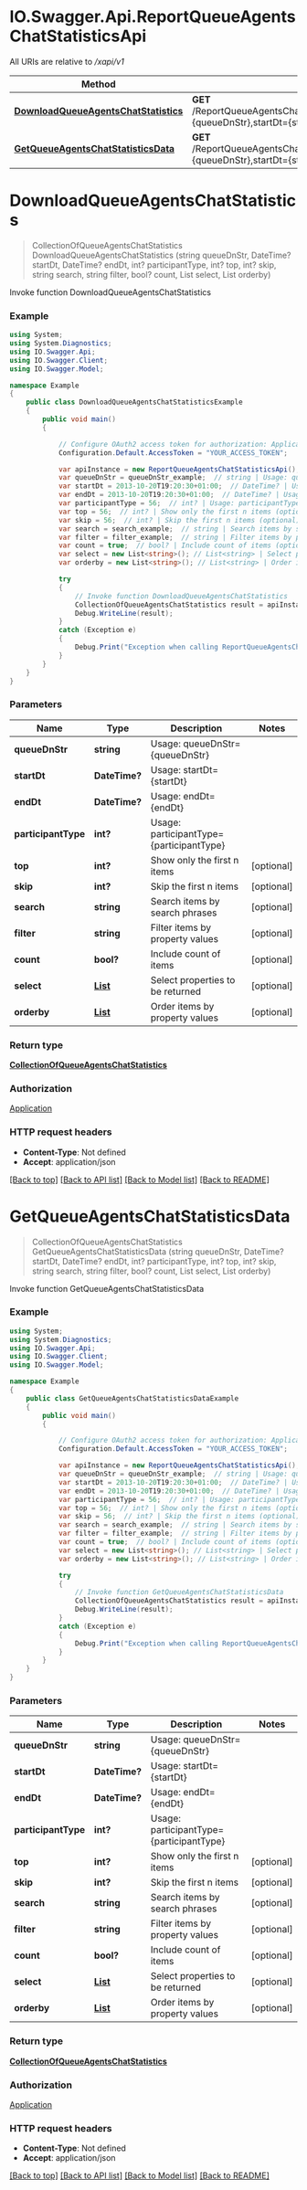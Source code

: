 # IO.Swagger.Api.ReportQueueAgentsChatStatisticsApi

All URIs are relative to */xapi/v1*

Method | HTTP request | Description
------------- | ------------- | -------------
[**DownloadQueueAgentsChatStatistics**](ReportQueueAgentsChatStatisticsApi.md#downloadqueueagentschatstatistics) | **GET** /ReportQueueAgentsChatStatistics/Pbx.DownloadQueueAgentsChatStatistics(queueDnStr&#x3D;{queueDnStr},startDt&#x3D;{startDt},endDt&#x3D;{endDt},participantType&#x3D;{participantType}) | Invoke function DownloadQueueAgentsChatStatistics
[**GetQueueAgentsChatStatisticsData**](ReportQueueAgentsChatStatisticsApi.md#getqueueagentschatstatisticsdata) | **GET** /ReportQueueAgentsChatStatistics/Pbx.GetQueueAgentsChatStatisticsData(queueDnStr&#x3D;{queueDnStr},startDt&#x3D;{startDt},endDt&#x3D;{endDt},participantType&#x3D;{participantType}) | Invoke function GetQueueAgentsChatStatisticsData

<a name="downloadqueueagentschatstatistics"></a>
# **DownloadQueueAgentsChatStatistics**
> CollectionOfQueueAgentsChatStatistics DownloadQueueAgentsChatStatistics (string queueDnStr, DateTime? startDt, DateTime? endDt, int? participantType, int? top, int? skip, string search, string filter, bool? count, List<string> select, List<string> orderby)

Invoke function DownloadQueueAgentsChatStatistics

### Example
```csharp
using System;
using System.Diagnostics;
using IO.Swagger.Api;
using IO.Swagger.Client;
using IO.Swagger.Model;

namespace Example
{
    public class DownloadQueueAgentsChatStatisticsExample
    {
        public void main()
        {

            // Configure OAuth2 access token for authorization: Application
            Configuration.Default.AccessToken = "YOUR_ACCESS_TOKEN";

            var apiInstance = new ReportQueueAgentsChatStatisticsApi();
            var queueDnStr = queueDnStr_example;  // string | Usage: queueDnStr={queueDnStr}
            var startDt = 2013-10-20T19:20:30+01:00;  // DateTime? | Usage: startDt={startDt}
            var endDt = 2013-10-20T19:20:30+01:00;  // DateTime? | Usage: endDt={endDt}
            var participantType = 56;  // int? | Usage: participantType={participantType}
            var top = 56;  // int? | Show only the first n items (optional) 
            var skip = 56;  // int? | Skip the first n items (optional) 
            var search = search_example;  // string | Search items by search phrases (optional) 
            var filter = filter_example;  // string | Filter items by property values (optional) 
            var count = true;  // bool? | Include count of items (optional) 
            var select = new List<string>(); // List<string> | Select properties to be returned (optional) 
            var orderby = new List<string>(); // List<string> | Order items by property values (optional) 

            try
            {
                // Invoke function DownloadQueueAgentsChatStatistics
                CollectionOfQueueAgentsChatStatistics result = apiInstance.DownloadQueueAgentsChatStatistics(queueDnStr, startDt, endDt, participantType, top, skip, search, filter, count, select, orderby);
                Debug.WriteLine(result);
            }
            catch (Exception e)
            {
                Debug.Print("Exception when calling ReportQueueAgentsChatStatisticsApi.DownloadQueueAgentsChatStatistics: " + e.Message );
            }
        }
    }
}
```

### Parameters

Name | Type | Description  | Notes
------------- | ------------- | ------------- | -------------
 **queueDnStr** | **string**| Usage: queueDnStr&#x3D;{queueDnStr} | 
 **startDt** | **DateTime?**| Usage: startDt&#x3D;{startDt} | 
 **endDt** | **DateTime?**| Usage: endDt&#x3D;{endDt} | 
 **participantType** | **int?**| Usage: participantType&#x3D;{participantType} | 
 **top** | **int?**| Show only the first n items | [optional] 
 **skip** | **int?**| Skip the first n items | [optional] 
 **search** | **string**| Search items by search phrases | [optional] 
 **filter** | **string**| Filter items by property values | [optional] 
 **count** | **bool?**| Include count of items | [optional] 
 **select** | [**List<string>**](string.md)| Select properties to be returned | [optional] 
 **orderby** | [**List<string>**](string.md)| Order items by property values | [optional] 

### Return type

[**CollectionOfQueueAgentsChatStatistics**](CollectionOfQueueAgentsChatStatistics.md)

### Authorization

[Application](../README.md#Application)

### HTTP request headers

 - **Content-Type**: Not defined
 - **Accept**: application/json

[[Back to top]](#) [[Back to API list]](../README.md#documentation-for-api-endpoints) [[Back to Model list]](../README.md#documentation-for-models) [[Back to README]](../README.md)

<a name="getqueueagentschatstatisticsdata"></a>
# **GetQueueAgentsChatStatisticsData**
> CollectionOfQueueAgentsChatStatistics GetQueueAgentsChatStatisticsData (string queueDnStr, DateTime? startDt, DateTime? endDt, int? participantType, int? top, int? skip, string search, string filter, bool? count, List<string> select, List<string> orderby)

Invoke function GetQueueAgentsChatStatisticsData

### Example
```csharp
using System;
using System.Diagnostics;
using IO.Swagger.Api;
using IO.Swagger.Client;
using IO.Swagger.Model;

namespace Example
{
    public class GetQueueAgentsChatStatisticsDataExample
    {
        public void main()
        {

            // Configure OAuth2 access token for authorization: Application
            Configuration.Default.AccessToken = "YOUR_ACCESS_TOKEN";

            var apiInstance = new ReportQueueAgentsChatStatisticsApi();
            var queueDnStr = queueDnStr_example;  // string | Usage: queueDnStr={queueDnStr}
            var startDt = 2013-10-20T19:20:30+01:00;  // DateTime? | Usage: startDt={startDt}
            var endDt = 2013-10-20T19:20:30+01:00;  // DateTime? | Usage: endDt={endDt}
            var participantType = 56;  // int? | Usage: participantType={participantType}
            var top = 56;  // int? | Show only the first n items (optional) 
            var skip = 56;  // int? | Skip the first n items (optional) 
            var search = search_example;  // string | Search items by search phrases (optional) 
            var filter = filter_example;  // string | Filter items by property values (optional) 
            var count = true;  // bool? | Include count of items (optional) 
            var select = new List<string>(); // List<string> | Select properties to be returned (optional) 
            var orderby = new List<string>(); // List<string> | Order items by property values (optional) 

            try
            {
                // Invoke function GetQueueAgentsChatStatisticsData
                CollectionOfQueueAgentsChatStatistics result = apiInstance.GetQueueAgentsChatStatisticsData(queueDnStr, startDt, endDt, participantType, top, skip, search, filter, count, select, orderby);
                Debug.WriteLine(result);
            }
            catch (Exception e)
            {
                Debug.Print("Exception when calling ReportQueueAgentsChatStatisticsApi.GetQueueAgentsChatStatisticsData: " + e.Message );
            }
        }
    }
}
```

### Parameters

Name | Type | Description  | Notes
------------- | ------------- | ------------- | -------------
 **queueDnStr** | **string**| Usage: queueDnStr&#x3D;{queueDnStr} | 
 **startDt** | **DateTime?**| Usage: startDt&#x3D;{startDt} | 
 **endDt** | **DateTime?**| Usage: endDt&#x3D;{endDt} | 
 **participantType** | **int?**| Usage: participantType&#x3D;{participantType} | 
 **top** | **int?**| Show only the first n items | [optional] 
 **skip** | **int?**| Skip the first n items | [optional] 
 **search** | **string**| Search items by search phrases | [optional] 
 **filter** | **string**| Filter items by property values | [optional] 
 **count** | **bool?**| Include count of items | [optional] 
 **select** | [**List<string>**](string.md)| Select properties to be returned | [optional] 
 **orderby** | [**List<string>**](string.md)| Order items by property values | [optional] 

### Return type

[**CollectionOfQueueAgentsChatStatistics**](CollectionOfQueueAgentsChatStatistics.md)

### Authorization

[Application](../README.md#Application)

### HTTP request headers

 - **Content-Type**: Not defined
 - **Accept**: application/json

[[Back to top]](#) [[Back to API list]](../README.md#documentation-for-api-endpoints) [[Back to Model list]](../README.md#documentation-for-models) [[Back to README]](../README.md)

